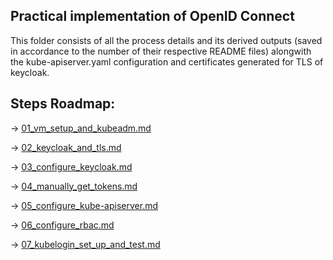 ## Practical implementation of OpenID Connect

This folder consists of all the process details and its derived outputs (saved in accordance to the number of their respective README files) alongwith the kube-apiserver.yaml configuration and certificates generated for TLS of keycloak.

## Steps Roadmap:

→ <a href="https://github.com/dikshita-git/Research-Project/blob/main/OpenIDconnect_practical/01_vm_setup_and_kubeadm.md">01_vm_setup_and_kubeadm.md</a>

→ <a href="https://github.com/dikshita-git/Research-Project/blob/main/OpenIDconnect_practical/02_keycloak_and_tls.md">02_keycloak_and_tls.md</a>

→ <a href="https://github.com/dikshita-git/Research-Project/blob/main/OpenIDconnect_practical/03_configure_keycloak.md">03_configure_keycloak.md</a>

→ <a href="https://github.com/dikshita-git/Research-Project/blob/main/OpenIDconnect_practical/04_manually_get_tokens.md">04_manually_get_tokens.md</a>

→ <a href="https://github.com/dikshita-git/Research-Project/blob/main/OpenIDconnect_practical/05_configure_kube-apiserver.md">05_configure_kube-apiserver.md</a>

→ <a href="https://github.com/dikshita-git/Research-Project/blob/main/OpenIDconnect_practical/06_configure_rbac.md">06_configure_rbac.md</a>

→ <a href="https://github.com/dikshita-git/Research-Project/blob/main/OpenIDconnect_practical/07_kubelogin_set_up_and_test.md">07_kubelogin_set_up_and_test.md</a>
